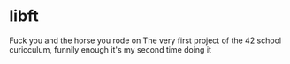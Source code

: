 # libft


Fuck you and the horse you rode on
The very first project of the 42 school curicculum, funnily enough it's my second time doing it
